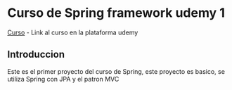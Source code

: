 # Curso de Spring framework udemy 1

[Curso](https://www.udemy.com/course/spring-framework-5) - Link al curso en la plataforma udemy

## Introduccion

Este es el primer proyecto del curso de Spring, este proyecto es basico, se utiliza Spring con JPA y el patron MVC

